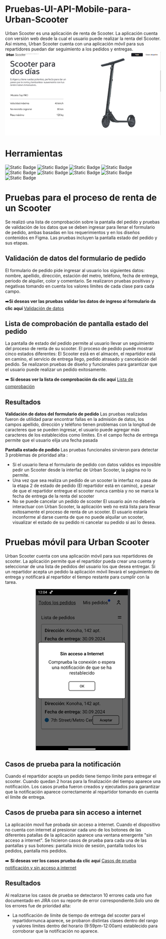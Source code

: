 # Pruebas-UI-API-Mobile-para-Urban-Scooter
Urban Scooter es una aplicación de renta de Scooter. La aplicación cuenta con versión web desde la cual el usuario puede realizar la renta del Scooter. Así mismo, Urban Scooter cuenta con una aplicación móvil para sus repartidores puedan dar seguimiento a los pedidos y entregas. 
![Urban Scooter](https://github.com/Andrea-Pozas/Pruebas-UI-API-Mobile-para-Urban-Scooter/blob/main/images/Urban%20Scooter.png)

# Herramientas
![Static Badge](https://img.shields.io/badge/Excel-black?style=for-the-badge&logoColor=white&color=%233CB371) ![Static Badge](https://img.shields.io/badge/Jira-%230052CC?style=for-the-badge) ![Static Badge](https://img.shields.io/badge/Android%20Studio-%20%233DDC84?style=for-the-badge&logo=androidstudio&logoColor=black) ![Static Badge](https://img.shields.io/badge/Postman-%23FF6C37?style=for-the-badge) ![Static Badge](https://img.shields.io/badge/C%C3%B3digos%20HTTP-%2373DC8C?style=for-the-badge) ![Static Badge](https://img.shields.io/badge/ApiDoc-%230055DA?style=for-the-badge) ![Static Badge](https://img.shields.io/badge/Figma-%23F24E1E?style=for-the-badge) ![Static Badge](https://img.shields.io/badge/DevTools-black?style=for-the-badge) ![Static Badge](https://img.shields.io/badge/postgresql-%20%234169E1?style=for-the-badge&logo=postgresql&logoColor=black)
# Pruebas para el proceso de renta de un Scooter 
Se realizó una lista de comprobación sobre la pantalla del pedido y pruebas de validación de los datos que se deben ingresar para llenar el formulario de pedido, ambas basadas en los requerimientos y en los diseños contenidos en Figma. Las pruebas incluyen la pantalla estado del pedido y sus etapas.
## Validación de datos del formulario de pedido 
El formulario de pedido pide ingresar al usuario los siguientes datos: nombre, apellido, dirección, estación del metro, teléfono, fecha de entrega, periodo de alquiler, color y comentario. Se realizaron pruebas positivas y negativas tomando en cuenta los valores límites de cada clase para cada campo. 

:arrow_right:__Si deseas ver las pruebas validar los datos de ingreso al formulario da clic aquí__ [Validación de datos](https://docs.google.com/spreadsheets/d/19LUq18gnv7S-I8U7Kx7O0LzE4Vb2zwVm/edit?gid=1773528289#gid=1773528289)
## Lista de comprobación de pantalla estado del pedido 
La pantalla de estado del pedido permite al usuario llevar un seguimiento del proceso de renta de su scooter.  El proceso de pedido puede mostrar cinco estados diferentes: El Scooter está en el almacén, el repartidor está en camino, el servicio de entrega llego, pedido atrasado y cancelación del pedido.  Se realizaron pruebas de diseño y funcionales para garantizar que el usuario puede realizar un pedido exitosamente. 

:arrow_right: __Si deseas ver la lista de comprobación da clic aquí__ [Lista de comprobación](https://docs.google.com/spreadsheets/d/19LUq18gnv7S-I8U7Kx7O0LzE4Vb2zwVm/edit?gid=925489201#gid=925489201)
## Resultados 
__Validación de datos del formulario de pedido__ Las pruebas realizadas fueron de utilidad parar encontrar fallas en la admisión de datos, los campos apellido, dirección y teléfono tienen problemas con la longitud de caracteres que se pueden ingresar, el usuario puede agregar más caracteres de los establecidos como límites. En el campo fecha de entrega permite que el usuario elija una fecha pasada 

__Pantalla estado de pedido__  Las pruebas funcionales sirvieron para detectar 3 problemas de prioridad alta :
-	 Si el usuario llena el formulario de pedido con datos validos es imposible pedir un Scooter desde la interfaz de Urban Scooter, la página no lo permite. 
-	 Una vez que sea realiza un pedido de un scooter la interfaz no pasa de la etapa 2 de estado de pedido (El repartidor está en camino), a pesar de que el repartidor entregue el scooter nunca cambia y no se marca la fecha de entrega de la renta del scooter 
-	No se puede cancelar un pedido de scooter 
El usuario aún no debería interactuar con Urban Scooter, la aplicación web no está lista para llevar exitosamente el proceso de renta de un scooter. El usuario estaría inconforme al darse cuenta de que no puede alquilar un scooter, visualizar el estado de su pedido ni cancelar su pedido si así lo desea.
 # Pruebas móvil para Urban Scooter 
Urban Scooter cuenta con una aplicación móvil para sus repartidores de scooter. La aplicación permite que el repartidor pueda crear una cuenta y seleccionar de una lista de pedidos del usuario los que desea entregar. Si un repartidor acepta un pedido la aplicación móvil llevará el seguimiento de entrega y notificará al repartidor el tiempo restante para cumplir con la tarea. 

<p align="center">
 <img src="https://github.com/Andrea-Pozas/Pruebas-UI-API-Mobile-para-Urban-Scooter/blob/main/images/Urban%20scooter%20mobile.png" alt="Urban Scooter Mobile">
<p>

## Casos de prueba para la notificación 
Cuando el repartidor acepta un pedido tiene tiempo límite para entregar el scooter.  Cuando quedan 2 horas para la finalización del tiempo aparece una notificación. Los casos prueba fueron creados y ejecutados para garantizar que la notificación aparece correctamente al repartidor tomando en cuenta el límite de entrega. 
## Casos de prueba para sin acceso a internet
La aplicación movil fue probada sin acceso a internet. Cuando el dispositivo no cuenta con internet al presionar cada uno de los botones de las diferentes patallas de la aplicación aparece una ventana emergente "sin acceso a internet". Se hicieron casos de prueba para cada una de las pantallas y sus botones: pantalla inicio de sesión, pantalla todos los pedidos, pantalla mis pedidos.

:arrow_right: __Si deseas ver los casos prueba da clic aquí__ [Casos de prueba notificación y sin acceso a internet](https://docs.google.com/spreadsheets/d/19LUq18gnv7S-I8U7Kx7O0LzE4Vb2zwVm/edit?gid=209788220#gid=209788220) 

## Resultados 
Al realizarse los casos de prueba se detectaron 10 errores cada uno fue documentado en JIRA con su reporte de error correspondiente.Solo uno de los errores fue de prioridad alta: 
- La notificación de límite de tiempo de entrega del scooter para el repartidornunca aparece, se probaron distintas clases dentro del rango y valores límites dentro del horario (9:59pm-12:00am) establecido para corroborar que la notificación no aparece.


